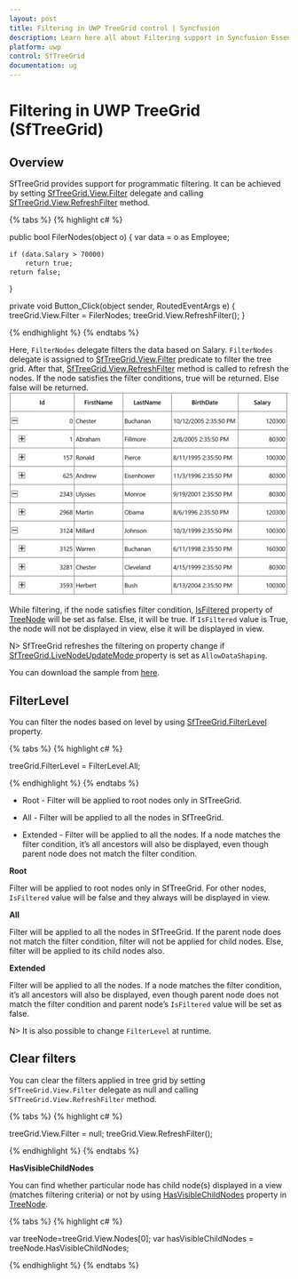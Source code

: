 ```yaml
---
layout: post
title: Filtering in UWP TreeGrid control | Syncfusion
description: Learn here all about Filtering support in Syncfusion Essential UWP TreeGrid (SfTreeGrid) control, its elements, and more.
platform: uwp
control: SfTreeGrid
documentation: ug
---
```


# Filtering in UWP TreeGrid (SfTreeGrid)

## Overview

SfTreeGrid provides support for programmatic filtering. It can be achieved by setting [SfTreeGrid.View.Filter](https://help.syncfusion.com/cr/uwp/Syncfusion.UI.Xaml.TreeGrid.TreeGridView.html#Syncfusion_UI_Xaml_TreeGrid_TreeGridView_Filter) delegate and calling [SfTreeGrid.View.RefreshFilter](https://help.syncfusion.com/cr/uwp/Syncfusion.UI.Xaml.TreeGrid.TreeGridView.html#Syncfusion_UI_Xaml_TreeGrid_TreeGridView_RefreshFilter) method.

{% tabs %}
{% highlight c# %}

public bool FilerNodes(object o)
{
    var data = o as Employee;

    if (data.Salary > 70000)
        return true;
    return false;
}

private void Button_Click(object sender, RoutedEventArgs e)
{
    treeGrid.View.Filter = FilerNodes;
    treeGrid.View.RefreshFilter();
}

{% endhighlight %}
{% endtabs %}

Here, `FilterNodes` delegate filters the data based on Salary. `FilterNodes` delegate is assigned to [SfTreeGrid.View.Filter](https://help.syncfusion.com/cr/uwp/Syncfusion.UI.Xaml.TreeGrid.TreeGridView.html#Syncfusion_UI_Xaml_TreeGrid_TreeGridView_Filter) predicate to filter the tree grid. After that, [SfTreeGrid.View.RefreshFilter](https://help.syncfusion.com/cr/uwp/Syncfusion.UI.Xaml.TreeGrid.TreeGridView.html#Syncfusion_UI_Xaml_TreeGrid_TreeGridView_RefreshFilter) method is called to refresh the nodes. If the node satisfies the filter conditions, true will be returned. Else false will be returned.
![Filtering_img1](Filtering_images/Filtering_img1.png)

While filtering, if the node satisfies filter condition, [IsFiltered](https://help.syncfusion.com/cr/uwp/Syncfusion.UI.Xaml.TreeGrid.TreeNode.html#Syncfusion_UI_Xaml_TreeGrid_TreeNode_IsFiltered) property of [TreeNode](https://help.syncfusion.com/cr/uwp/Syncfusion.UI.Xaml.TreeGrid.TreeNode.html) will be set as false. Else, it will be true. If `IsFiltered` value is True, the node will not be displayed in view, else it will be displayed in view.

N> SfTreeGrid refreshes the filtering on property change if [SfTreeGrid.LiveNodeUpdateMode ](https://help.syncfusion.com/cr/uwp/Syncfusion.UI.Xaml.TreeGrid.SfTreeGrid.html#Syncfusion_UI_Xaml_TreeGrid_SfTreeGrid_LiveNodeUpdateMode)property is set as `AllowDataShaping`.

You can download the sample from [here](http://www.syncfusion.com/downloads/support/directtrac/general/ze/FilteringDemo_UWP-1890724267).

## FilterLevel

You can filter the nodes based on level by using [SfTreeGrid.FilterLevel](https://help.syncfusion.com/cr/uwp/Syncfusion.UI.Xaml.TreeGrid.SfTreeGrid.html#Syncfusion_UI_Xaml_TreeGrid_SfTreeGrid_FilterLevel) property.

{% tabs %}
{% highlight c# %}

treeGrid.FilterLevel = FilterLevel.All;

{% endhighlight %}
{% endtabs %}

* Root - Filter will be applied to root nodes only in SfTreeGrid.

* All - Filter will be applied to all the nodes in SfTreeGrid.

* Extended - Filter will be applied to all the nodes. If a node matches the filter condition, it’s all ancestors will also be displayed, even though parent node does not match the filter condition.

**Root**

Filter will be applied to root nodes only in SfTreeGrid. For other nodes, `IsFiltered` value will be false and they always will be displayed in view.

**All**

Filter will be applied to all the nodes in SfTreeGrid. If the parent node does not match the filter condition, filter will not be applied for child nodes. Else, filter will be applied to its child nodes also.

**Extended**

Filter will be applied to all the nodes. If a node matches the filter condition, it’s all ancestors will also be displayed, even though parent node does not match the filter condition and parent node’s `IsFiltered` value will be set as false.

N> It is also possible to change `FilterLevel` at runtime.

## Clear filters

You can clear the filters applied in tree grid by setting `SfTreeGrid.View.Filter` delegate as null and calling `SfTreeGrid.View.RefreshFilter` method.

{% tabs %}
{% highlight c# %}

treeGrid.View.Filter = null;
treeGrid.View.RefreshFilter();

{% endhighlight %}
{% endtabs %}

**HasVisibleChildNodes**

You can find whether particular node has child node(s) displayed in a view (matches filtering criteria) or not by using [HasVisibleChildNodes](https://help.syncfusion.com/cr/uwp/Syncfusion.UI.Xaml.TreeGrid.TreeNode.html#Syncfusion_UI_Xaml_TreeGrid_TreeNode_HasVisibleChildNodes) property in [TreeNode](https://help.syncfusion.com/cr/uwp/Syncfusion.UI.Xaml.TreeGrid.TreeNode.html).

{% tabs %}
{% highlight c# %}

var treeNode=treeGrid.View.Nodes[0];
var hasVisibleChildNodes = treeNode.HasVisibleChildNodes;

{% endhighlight %}
{% endtabs %}
